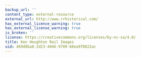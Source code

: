 ```yaml
---
backup_url: ''
content_type: external-resource
external_url: http://www.rrhistorical.com/
has_external_licence_warning: true
has_external_license_warning: true
is_broken: ''
license: https://creativecommons.org/licenses/by-nc-sa/4.0/
title: Ken Houghton Rail Images
uid: 469d8ba8-2d23-4046-9709-68ea9f8822ac
---
```

